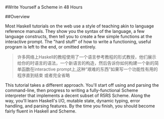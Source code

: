 #Write Yourself a Scheme in 48 Hours

##Overview


Most Haskell tutorials on the web use a style of teaching akin to language reference manuals. They show you the syntax of the language, a few language constructs, then tell you to create a few simple functions at the interactive prompt. The "hard stuff" of how to write a functioning, useful program is left to the end, or omitted entirely.

>许多网络上Haskell的教程使用了一个语言参考教程的形式教授，他们展示给你的时语言的语法，一个新语言的构造，然后告诉你如何构建一个新的简单函数在interactive prompt上,这种“艰难的东西”如果写一个功能性有用的程序直到结束 或者完全省略



This tutorial takes a different approach. You'll start off using and parsing the command-line, then progress to writing a fully-functional Scheme interpreter that implements a decent subset of R5RS Scheme. Along the way, you'll learn Haskell's I/O, mutable state, dynamic typing, error handling, and parsing features. By the time you finish, you should become fairly fluent in Haskell and Scheme.
